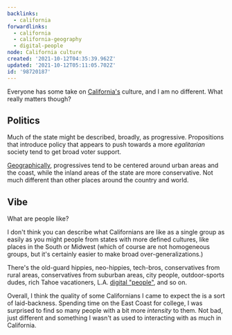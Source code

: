 ```yaml
---
backlinks:
  - california
forwardlinks:
  - california
  - california-geography
  - digital-people
node: California culture
created: '2021-10-12T04:35:39.962Z'
updated: '2021-10-12T05:11:05.702Z'
id: '98720187'
---
```

Everyone has some take on [California's](california.md) culture, and I am no different. What really matters though?

## Politics 

Much of the state might be described, broadly, as  progressive. Propositions that introduce policy that appears to push towards a more *egalitarian* society tend to get broad voter support. 

[Geographically](california-geography.md), progressives tend to be centered around urban areas and the coast, while the inland areas of the state are more conservative. Not much different than other places around the country and world.

## Vibe 

What are people like? 

I don't think you can describe what Californians are like as a single group as easily as you might people from states with more defined cultures, like places in the South or Midwest (which of course are not homogeneous groups, but it's certainly easier to make broad over-generalizations.)

There's the old-guard hippies, neo-hippies, tech-bros,  conservatives from rural areas, conservatives from suburban areas, city people, outdoor-sports dudes, rich Tahoe vacationers, L.A. [digital "people"](digital-people.md), and so on. 

Overall, I think the quality of some Californians I came to expect the is a sort of laid-backness. Spending time on the East Coast for college, I was surprised to find so many people with a bit more *intensity* to them. Not bad, just different and something I wasn't as used to interacting with as much in California. 


